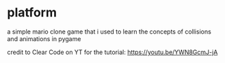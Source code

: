 # platform
a simple mario clone game that i used to learn the concepts of collisions and animations in pygame

credit to Clear Code on YT for the tutorial: https://youtu.be/YWN8GcmJ-jA
